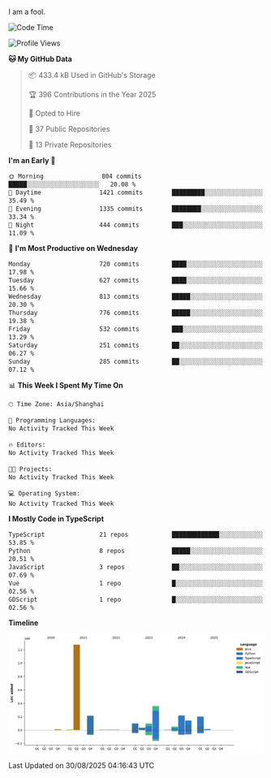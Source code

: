 I am a fool.

<!--START_SECTION:waka-->
![Code Time](http://img.shields.io/badge/Code%20Time-3%2C295%20hrs%2043%20mins-blue)

![Profile Views](http://img.shields.io/badge/Profile%20Views-0-blue)

**🐱 My GitHub Data** 

> 📦 433.4 kB Used in GitHub's Storage 
 > 
> 🏆 396 Contributions in the Year 2025
 > 
> 💼 Opted to Hire
 > 
> 📜 37 Public Repositories 
 > 
> 🔑 13 Private Repositories 
 > 
**I'm an Early 🐤** 

```text
🌞 Morning                804 commits         █████░░░░░░░░░░░░░░░░░░░░   20.08 % 
🌆 Daytime                1421 commits        █████████░░░░░░░░░░░░░░░░   35.49 % 
🌃 Evening                1335 commits        ████████░░░░░░░░░░░░░░░░░   33.34 % 
🌙 Night                  444 commits         ███░░░░░░░░░░░░░░░░░░░░░░   11.09 % 
```
📅 **I'm Most Productive on Wednesday** 

```text
Monday                   720 commits         ████░░░░░░░░░░░░░░░░░░░░░   17.98 % 
Tuesday                  627 commits         ████░░░░░░░░░░░░░░░░░░░░░   15.66 % 
Wednesday                813 commits         █████░░░░░░░░░░░░░░░░░░░░   20.30 % 
Thursday                 776 commits         █████░░░░░░░░░░░░░░░░░░░░   19.38 % 
Friday                   532 commits         ███░░░░░░░░░░░░░░░░░░░░░░   13.29 % 
Saturday                 251 commits         ██░░░░░░░░░░░░░░░░░░░░░░░   06.27 % 
Sunday                   285 commits         ██░░░░░░░░░░░░░░░░░░░░░░░   07.12 % 
```


📊 **This Week I Spent My Time On** 

```text
🕑︎ Time Zone: Asia/Shanghai

💬 Programming Languages: 
No Activity Tracked This Week

🔥 Editors: 
No Activity Tracked This Week

🐱‍💻 Projects: 
No Activity Tracked This Week

💻 Operating System: 
No Activity Tracked This Week
```

**I Mostly Code in TypeScript** 

```text
TypeScript               21 repos            █████████████░░░░░░░░░░░░   53.85 % 
Python                   8 repos             █████░░░░░░░░░░░░░░░░░░░░   20.51 % 
JavaScript               3 repos             ██░░░░░░░░░░░░░░░░░░░░░░░   07.69 % 
Vue                      1 repo              █░░░░░░░░░░░░░░░░░░░░░░░░   02.56 % 
GDScript                 1 repo              █░░░░░░░░░░░░░░░░░░░░░░░░   02.56 % 
```



**Timeline**

![Lines of Code chart](https://raw.githubusercontent.com/VeejaLiu/VeejaLiu/master/assets/bar_graph.png)


 Last Updated on 30/08/2025 04:16:43 UTC
<!--END_SECTION:waka-->
